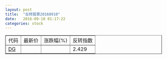 ```yaml
---
layout: post
title:  "反转股票20160910"
date:   2016-09-10 01:17:22
categories: stock
---
```


<script type="text/javascript">
var stockList = []
stockList.push('gb_dg');
</script>

<table border="1">
 <tr>
 <td>代码</td>
  <td>最新价</td>
  <td>涨跌幅(%)</td>
 <td>反转指数</td>
</tr>
  <tr id="dg"><td><a href="http://stock.finance.sina.com.cn/usstock/quotes/DG.html" target="_blank">DG</a></td><td></td><td></td><td>2.429</td></tr>
</table>
